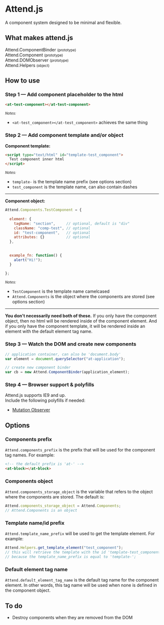 # Attend.js

A component system designed to be minimal and flexible.




## What makes attend.js

Attend.ComponentBinder <small>(prototype)</small>  
Attend.Component <small>(prototype)</small>  
Attend.DOMObserver <small>(prototype)</small>  
Attend.Helpers <small>(object)</small>  




## How to use

### Step 1 — Add component placeholder to the html

```html
<at-test-component></at-test-component>
```

<small>*Notes:*</small>

- `<at-test_component></at-test_component>` achieves the same thing



### Step 2 — Add component template and/or object

__Component template:__

```html
<script type="text/html" id="template-test_component">
  Test component inner html
</script>
```

<small>*Notes:*</small>

- `template-` is the template name prefix (see options section)
- `test_component` is the template name, can also contain dashes

---

__Component object:__

```javascript
Attend.Components.TestComponent = {
  
  element: {
    tagName: "section",     // optional, default is "div"
    className: "comp-test", // optional
    id: "test-component",   // optional
    attributes: {}          // optional
  },
  
  
  example_fn: function() {
    alert("Hi!");
  }
  
};
```

<small>*Notes:*</small>

- `TestComponent` is the template name camelcased
- `Attend.Components` is the object where the components are stored (see options section)

---

__You don't necessarily need both of these.__ If you only have the component object, then no html will be rendered inside of the component element. And if you only have the component template, it will be rendered inside an element with the default element tag name.



### Step 3 — Watch the DOM and create new components

```javascript
// application container, can also be 'document.body'
var element = document.querySelector("at-application");

// create new component binder
var cb = new Attend.ComponentBinder(application_element);
```



### Step 4 — Browser support & polyfills

Attend.js supports IE9 and up.  
Include the following polyfills if needed:

- [Mutation Observer](https://github.com/Polymer/MutationObservers)




## Options

### Components prefix

`Attend.components_prefix` is the prefix that will be used for the component tag names. For example:

```html
<!-- the default prefix is 'at-' -->
<at-block></at-block>
```



### Components object

`Attend.components_storage_object` is the variable that refers to the object where the components are stored. The default is:

```javascript
Attend.components_storage_object = Attend.Components;
// Attend.Components is an object
```



### Template name/id prefix

`Attend.template_name_prefix` will be used to get the template element. For example:

```javascript
Attend.Helpers.get_template_element("test_component");
// this will retrieve the template with the id 'template-test_component',
// because the template_name_prefix is equal to 'template-';
```



### Default element tag name

`Attend.default_element_tag_name` is the default tag name for the component element. In other words, this tag name will be used when none is defined in the component object.




## To do

- Destroy components when they are removed from the DOM

